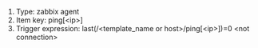 1. Type: zabbix agent
2. Item key: ping[\<ip\>]
3. Trigger expression: last(/<template_name or host>/ping[\<ip\>])=0  \<not connection\>